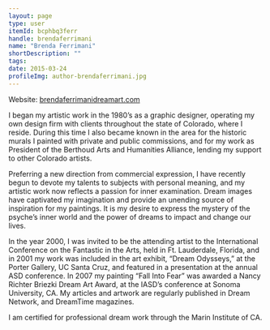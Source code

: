 ```yaml
---
layout: page
type: user
itemId: bcphbq3ferr
handle: brendaferrimani
name: "Brenda Ferrimani"
shortDescription: ""
tags:
date: 2015-03-24
profileImg: author-brendaferrimani.jpg
---
```


Website: [brendaferrimanidreamart.com](https://brendaferrimanidreamart.com/)

I began my artistic work in the 1980’s as a graphic designer, operating my own design firm with clients throughout the state of Colorado, where I reside. During this time I also became known in the area for the historic murals I painted with private and public commissions, and for my work as President of the Berthoud Arts and Humanities Alliance, lending my support to other Colorado artists.

Preferring a new direction from commercial expression, I have recently begun to devote my talents to subjects with personal meaning, and my artistic work now reflects a passion for inner examination. Dream images have captivated my imagination and provide an unending source of inspiration for my paintings. It is my desire to express the mystery of the psyche’s inner world and the power of dreams to impact and change our lives.

In the year 2000, I was invited to be the attending artist to the International Conference on the Fantastic in the Arts, held in Ft. Lauderdale, Florida, and in 2001 my work was included in the art exhibit, “Dream Odysseys,” at the Porter Gallery, UC Santa Cruz, and featured in a presentation at the annual ASD conference. In 2007 my painting “Fall Into Fear” was awarded a Nancy Richter Briezki Dream Art Award, at the IASD’s conference at Sonoma University, CA. My articles and artwork are regularly published in Dream Network, and DreamTime magazines.

I am certified for professional dream work through the Marin Institute of CA.
